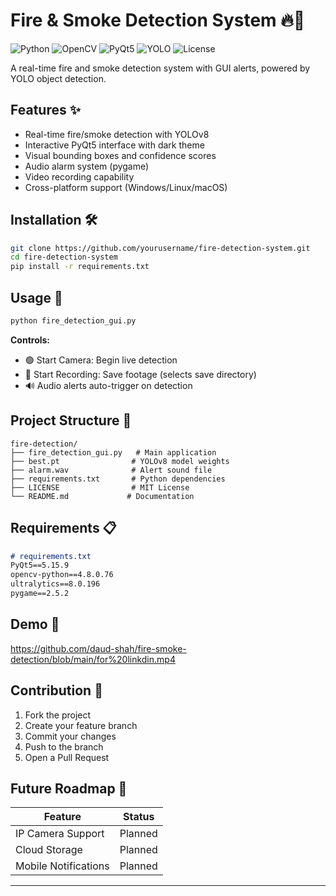 # Fire & Smoke Detection System 🔥🚨

![Python](https://img.shields.io/badge/Python-3.8%2B-blue)
![OpenCV](https://img.shields.io/badge/OpenCV-4.5%2B-orange)
![PyQt5](https://img.shields.io/badge/PyQt5-5.15%2B-green)
![YOLO](https://img.shields.io/badge/YOLO-Ultralytics-red)
![License](https://img.shields.io/badge/License-MIT-yellow)

A real-time fire and smoke detection system with GUI alerts, powered by YOLO object detection.

## Features ✨

- Real-time fire/smoke detection with YOLOv8
- Interactive PyQt5 interface with dark theme
- Visual bounding boxes and confidence scores
- Audio alarm system (pygame)
- Video recording capability
- Cross-platform support (Windows/Linux/macOS)

## Installation 🛠️

```bash
git clone https://github.com/yourusername/fire-detection-system.git
cd fire-detection-system
pip install -r requirements.txt
```

## Usage 🚀

```bash
python fire_detection_gui.py
```

**Controls:**
- 🟢 Start Camera: Begin live detection
- 🔴 Start Recording: Save footage (selects save directory)
- 🔊 Audio alerts auto-trigger on detection

## Project Structure 📂

```
fire-detection/
├── fire_detection_gui.py   # Main application
├── best.pt                # YOLOv8 model weights
├── alarm.wav              # Alert sound file
├── requirements.txt       # Python dependencies
├── LICENSE                # MIT License
└── README.md             # Documentation
```

## Requirements 📋

```markdown
# requirements.txt
PyQt5==5.15.9
opencv-python==4.8.0.76
ultralytics==8.0.196
pygame==2.5.2
```


## Demo 🎥
https://github.com/daud-shah/fire-smoke-detection/blob/main/for%20linkdin.mp4


## Contribution 🤝

1. Fork the project
2. Create your feature branch
3. Commit your changes
4. Push to the branch
5. Open a Pull Request

## Future Roadmap 🔮

| Feature               | Status  |
|-----------------------|---------|
| IP Camera Support     | Planned |
| Cloud Storage         | Planned |
| Mobile Notifications  | Planned |

---
